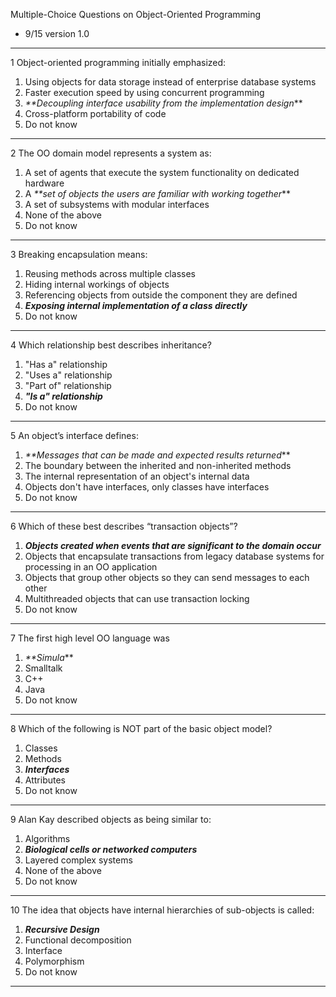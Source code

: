Multiple-Choice Questions on Object-Oriented Programming

- 9/15 version 1.0

---

1 Object-oriented programming initially emphasized:
1. Using objects for data storage instead of enterprise database systems
2. Faster execution speed by using concurrent programming
3. _**Decoupling interface usability from the implementation design_**
4. Cross-platform portability of code
5. Do not know

---

2 The OO domain model represents a system as:
1. A set of agents that execute the system functionality on dedicated hardware
2. A _**set of objects the users are familiar with working together_**
3. A set of subsystems with modular interfaces
4. None of the above
5. Do not know

---

3 Breaking encapsulation means:
1. Reusing methods across multiple classes
2. Hiding internal workings of objects
3. Referencing objects from outside the component they are defined
4. **_Exposing internal implementation of a class directly_**
5. Do not know

---

4 Which relationship best describes inheritance?
1. "Has a" relationship
2. "Uses a" relationship
3. "Part of" relationship
4. **_"Is a" relationship_**
5. Do not know

---

5 An object’s interface defines:
1. _**Messages that can be made and expected results returned_**
2. The boundary between the inherited and non-inherited methods
3. The internal representation of an object's internal data
4. Objects don't have interfaces, only classes have interfaces
5. Do not know

---

6 Which of these best describes “transaction objects”?
1. **_Objects created when events that are significant to the domain occur_**
2. Objects that encapsulate transactions from legacy database systems for processing in an OO application
3. Objects that group other objects so they can send messages to each other
4. Multithreaded objects that can use transaction locking
5. Do not know

---

7 The first high level OO language was 
1. _**Simula_**
2. Smalltalk
3. C++
4. Java
5. Do not know

---

8 Which of the following is NOT part of the basic object model?
1. Classes
2. Methods
3. **_Interfaces_**
4. Attributes
5. Do not know

---

9 Alan Kay described objects as being similar to:
1. Algorithms
2. **_Biological cells or networked computers_**
3. Layered complex systems
4. None of the above
5. Do not know

---

10 The idea that objects have internal hierarchies of sub-objects is called:
1. **_Recursive Design_**
2. Functional decomposition
3. Interface 
4. Polymorphism
5. Do not know

---